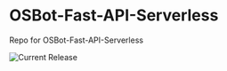 # OSBot-Fast-API-Serverless
Repo for OSBot-Fast-API-Serverless

![Current Release](https://img.shields.io/badge/release-v1.21.0-blue)
